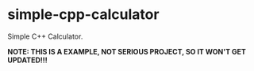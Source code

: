 # simple-cpp-calculator
Simple C++ Calculator.

**NOTE: THIS IS A EXAMPLE, NOT SERIOUS PROJECT, SO IT WON'T GET UPDATED!!!**
